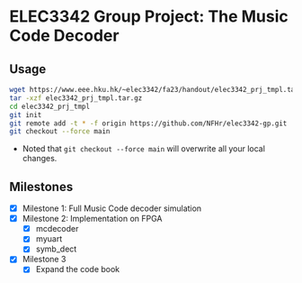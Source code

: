 # ELEC3342 Group Project: The Music Code Decoder

## Usage

```bash
wget https://www.eee.hku.hk/~elec3342/fa23/handout/elec3342_prj_tmpl.tar.gz
tar -xzf elec3342_prj_tmpl.tar.gz
cd elec3342_prj_tmpl
git init
git remote add -t * -f origin https://github.com/NFHr/elec3342-gp.git
git checkout --force main
```

* Noted that ```git checkout --force main``` will overwrite all your local changes.

## Milestones

* [x] Milestone 1: Full Music Code decoder simulation
* [x] Milestone 2: Implementation on FPGA
  * [x] mcdecoder
  * [x] myuart
  * [x] symb_dect
* [x] Milestone 3
  * [x] Expand the code book
